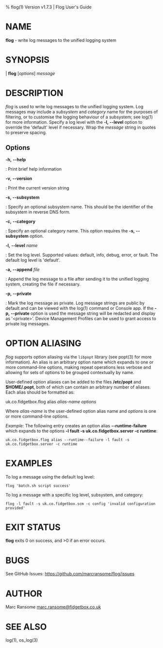 % flog(1) Version v1.7.3 | Flog User's Guide

NAME
====

**flog** - write log messages to the unified logging system

SYNOPSIS
========

| **flog** [*options*] _message_

DESCRIPTION
===========

*flog* is used to write log messages to the unified logging system. Log messages may include a _subsystem_ and _category_ name for the purposes of filtering, or to customise the logging behaviour of a subsystem; see log(1) for more information. Specify a log level with the **-l,** **\--level** option to override the 'default' level if necessary. Wrap the _message_ string in quotes to preserve spacing.

Options
-------

**-h,** **\--help**

:   Print brief help information

**-v,** **\--version**

:   Print the current version string

**-s,** **\--subsystem**

:   Specify an optional subsystem name. This should be the identifier of the subsystem in reverse DNS form.

**-c,** **\--category**

:   Specify an optional category name. This option requires the **-s,** **\--subsystem** option.

**-l,** **\--level** _name_

:   Set the log level. Supported values: default, info, debug, error, or fault. The default log level is 'default'.

**-a,** **\--append** _file_

:   Append the log message to a file after sending it to the unified logging system, creating the file if necessary.

**-p,** **\--private**

:   Mark the log message as private. Log message strings are public by default and can be viewed with the log(1) command or Console app. If the **-p,** **\--private** option is used the message string will be redacted and display as '\<private\>'. Device Management Profiles can be used to grant access to private log messages.

OPTION ALIASING
===============

*flog* supports option aliasing via the `libpopt` library (see popt(3) for more information). An alias is an arbitrary option name which expands to one or more command-line options, making repeat operations less verbose and allowing for sets of options to be grouped contextually by name.

User-defined option aliases can be added to the files **/etc/popt** and **$HOME/.popt**, both of which can contain an arbitrary number of aliases. Each alias should be formatted as:

uk.co.fidgetbox.flog alias _alias-name_ _options_

Where _alias-name_ is the user-defined option alias name and _options_ is one or more command-line options.

_Example:_ The following entry creates an option alias **\--runtime-failure** which expands to the options **-l fault -s uk.co.fidgetbox.server -c runtime**:

    uk.co.fidgetbox.flog alias --runtime--failure -l fault -s uk.co.fidgetbox.server -c runtime

EXAMPLES
========

To log a message using the default log level:

    flog 'batch.sh script success'

To log a message with a specific log level, subsystem, and category:

    flog -l fault -s uk.co.fidgetbox.scm -c config 'invalid configuration provided'

EXIT STATUS
===========

**flog** exits 0 on success, and >0 if an error occurs.

BUGS
====

See GitHub Issues: https://github.com/marcransome/flog/issues

AUTHOR
======

Marc Ransome <marc.ransome@fidgetbox.co.uk>

SEE ALSO
========

log(1), os\_log(3)
